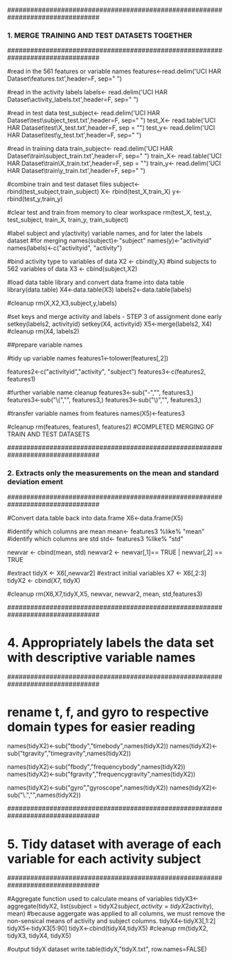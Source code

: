 ################################################################################
### 1. MERGE TRAINING AND TEST DATASETS TOGETHER                               #
################################################################################

#read in the 561 features or variable names
features<-read.delim('UCI HAR Dataset\\features.txt',header=F, sep=" ")

#read in the activity labels
labels<- read.delim('UCI HAR Dataset\\activity_labels.txt',header=F, sep=" ")

#read in test data
test_subject<- read.delim('UCI HAR Dataset\\test\\subject_test.txt',header=F, sep=" ")
test_X<- read.table('UCI HAR Dataset\\test\\X_test.txt',header=F, sep = "")
test_y<- read.delim('UCI HAR Dataset\\test\\y_test.txt',header=F, sep=" ")

#read in training data
train_subject<- read.delim('UCI HAR Dataset\\train\\subject_train.txt',header=F, sep=" ")
train_X<- read.table('UCI HAR Dataset\\train\\X_train.txt',header=F, sep = "")
train_y<- read.delim('UCI HAR Dataset\\train\\y_train.txt',header=F, sep=" ")

#combine train and test dataset files
subject<-rbind(test_subject,train_subject)
X<- rbind(test_X,train_X)
y<- rbind(test_y,train_y)

#clear test and train from memory to clear workspace
rm(test_X, test_y, test_subject, train_X, train_y, train_subject)

#label subject and y(activity) variable names, and for later the labels dataset
#for merging
names(subject)<-"subject"
names(y)<-"activityid"
names(labels)<-c("activityid", "activity")

#bind activity type to variables of data
X2 <- cbind(y,X)
#bind subjects to 562 variables of data
X3 <- cbind(subject,X2)

#load data table library and convert data frame into data table
library(data.table)
X4<-data.table(X3)
labels2<-data.table(labels)

#cleanup
rm(X,X2,X3,subject,y,labels)

#set keys and merge activity and labels - STEP 3 of assignment done early
setkey(labels2, activityid)
setkey(X4, activityid)
X5<-merge(labels2, X4)
#cleanup
rm(X4, labels2)

##prepare variable names

#tidy up variable names
features1<-tolower(features[,2])

features2<-c("activityid","activity", "subject")
features3<-c(features2, features1)

#further variable name cleanup
features3<-sub("-","", features3,)
features3<-sub("\\(","", features3,)
features3<-sub("\\)","", features3,)

#transfer variable names from features
names(X5)<-features3

#cleanup
rm(features, features1, features2)
#COMPLETED MERGING OF TRAIN AND TEST DATASETS

################################################################################
### 2. Extracts only the measurements on the mean and standard deviation ement #
################################################################################

#Convert data.table back into data.frame
X6<-data.frame(X5)

#identify which columns are mean
mean<- features3 %like% "mean"
#identify which columns are std
std<- features3 %like% "std"

newvar <- cbind(mean, std)
newvar2 <- newvar[,1]== TRUE |  newvar[,2] == TRUE

#extract
tidyX <- X6[,newvar2]
#extract initial variables
X7 <- X6[,2:3]
tidyX2 <- cbind(X7, tidyX)

#cleanup
rm(X6,X7,tidyX,X5, newvar, newvar2, mean, std,features3)

################################################################################
# 4. Appropriately labels the data set with descriptive variable names         #
################################################################################

# rename t, f, and gyro to respective domain types for easier reading
names(tidyX2)<-sub("tbody","timebody",names(tidyX2))
names(tidyX2)<-sub("tgravity","timegravity",names(tidyX2))

names(tidyX2)<-sub("fbody","frequencybody",names(tidyX2))
names(tidyX2)<-sub("fgravity","frequencygravity",names(tidyX2))

names(tidyX2)<-sub("gyro","gyroscope",names(tidyX2))
names(tidyX2)<-sub("\\.","",names(tidyX2))

################################################################################
# 5. Tidy dataset with average of each variable for each activity subject      #
################################################################################

#Aggregate function used to calculate means of variables
tidyX3<-aggregate(tidyX2, list(subject = tidyX2$subject, activity=tidyX2$activity), mean)
#because aggergate was applied to all columns, we must remove the non-sensical means of activity and subject columns. 
tidyX4<-tidyX3[,1:2]
tidyX5<-tidyX3[5:90]
tidyX<-cbind(tidyX4,tidyX5)
#cleanup
rm(tidyX2, tidyX3, tidyX4, tidyX5)

#output tidyX dataset
write.table(tidyX,"tidyX.txt", row.names=FALSE)
